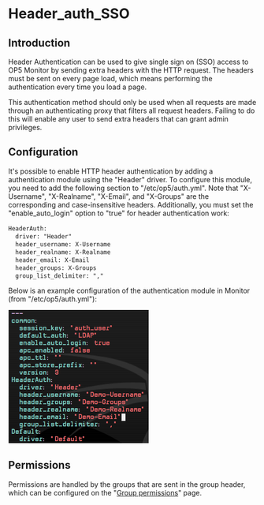 # Header\_auth\_SSO

## Introduction

Header Authentication can be used to give single sign on (SSO) access to OP5 Monitor by sending extra headers with the HTTP request. The headers must be sent on every page load, which means performing the authentication every time you load a page.

This authentication method should only be used when all requests are made through an authenticating proxy that filters all request headers. Failing to do this will enable any user to send extra headers that can grant admin privileges.

## Configuration

It's possible to enable HTTP header authentication by adding a authentication module using the "Header" driver. To configure this module, you need to add the following section to "/etc/op5/auth.yml". Note that "X-Username", "X-Realname", "X-Email", and "X-Groups" are the corresponding and case-insensitive headers. Additionally, you must set the "enable\_auto\_login" option to "true" for header authentication work:

``` {.text data-syntaxhighlighter-params="brush: text; gutter: false; theme: Confluence" data-theme="Confluence" style="brush: text; gutter: false; theme: Confluence"}
HeaderAuth:
  driver: "Header"
  header_username: X-Username
  header_realname: X-Realname
  header_email: X-Email
  header_groups: X-Groups
  group_list_delimiter: ","
```

Below is an example configuration of the authentication module in Monitor (from "/etc/op5/auth.yml"):

![](images/16482391/16679134.png)

## Permissions

Permissions are handled by the groups that are sent in the group header, which can be configured on the "[Group permissions](https://kb.op5.com/display/HOWTOs/How+to+add+a+user+with+limited+visibility)" page.

